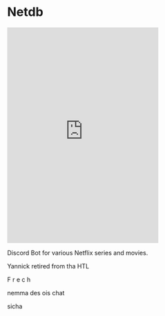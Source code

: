 # Netdb
<iframe src="https://discord.com/widget?id=623873641679028244&theme=dark" width="350" height="500" allowtransparency="true" frameborder="0" sandbox="allow-popups allow-popups-to-escape-sandbox allow-same-origin allow-scripts"></iframe>


Discord Bot for various Netflix series and movies.

Yannick retired from tha HTL

F r e c h

nemma des ois chat

sicha
